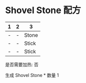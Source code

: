# Shovel Stone 配方

|1|2|3|
|----|-----|-----|
|-|-|Stone|
|-|-|Stick|
|-|-|Stick|

是否需要加热: 否

生成 Shovel Stone \* 数量 1

